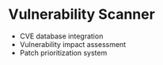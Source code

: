 # Vulnerability Scanner
- CVE database integration
- Vulnerability impact assessment
- Patch prioritization system
